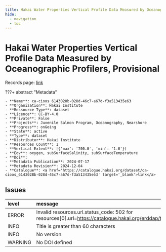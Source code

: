 ```yaml
---
title: Hakai Water Properties Vertical Profile Data Measured by Oceanographic Profilers, Provisional
hide:
  - navigation
  - toc
---
```


# Hakai Water Properties Vertical Profile Data Measured by Oceanographic Profilers, Provisional

Records page: <a href='https://catalogue.hakai.org/dataset/ca-cioos_6143028b-028d-46c7-a67d-f3a513435e63' target='_blank'>link</a>

???+ abstract "Metadata"

    - **Name**: ca-cioos_6143028b-028d-46c7-a67d-f3a513435e63 
    - **Organization**: Hakai Institute 
    - **Ressource Type**: dataset 
    - **Licence**: CC-BY-4.0 
    - **Private**: False 
    - **Projects**: Juvenile Salmon Program, Oceanography, Nearshore 
    - **Progress**: onGoing 
    - **State**: active 
    - **Type**: dataset 
    - **Distributor**: Hakai Institute 
    - **Resources Count**: 1 
    - **Vertical Extent**: [{'max': '700.0', 'min': '1.0'}] 
    - **Eov**: oxygen, subSurfaceSalinity, subSurfaceTemperature 
    - **Doi**:  
    - **Metadata Publication**: 2024-07-17 
    - **Metadata Revision**: 2024-12-04 
    - **Catalogue**: <a href='https://catalogue.hakai.org/dataset/ca-cioos_6143028b-028d-46c7-a67d-f3a513435e63' target='_blank'>link</a> 

<div id='map'></div>




## Issues
| level   | message                                                                                                                                                       |
|:--------|:--------------------------------------------------------------------------------------------------------------------------------------------------------------|
| ERROR   | Invalid resources.url.status_code: 502 for resources[0].url=https://catalogue.hakai.org/erddap/tabledap/HakaiWaterPropertiesInstrumentProfileProvisional.html |
| INFO    | Title is greater than 60 characters                                                                                                                           |
| INFO    | No version                                                                                                                                                    |
| WARNING | No DOI defined                                                                                                                                                |


<script>
   document.addEventListener("DOMContentLoaded", function() {
    var map = L.map('map').setView([51.505, -125.09], 5);
    L.tileLayer('https://tile.openstreetmap.org/{z}/{x}/{y}.png', {
        maxZoom: 19,
        attribution: '&copy; <a href="http://www.openstreetmap.org/copyright">OpenStreetMap</a>'
    }).addTo(map);
    var geojsonFeature = {
        "type": "Feature",
        "properties": {
            "name" : "Hakai Water Properties Vertical Profile Data Measured by Oceanographic Profilers, Provisional"
        },
        "geometry": {'type': 'Polygon', 'coordinates': [[[-128.5, 52.27], [-127.4, 52.21], [-127.2, 51.66], [-125.6, 51.13], [-124.8, 50.96], [-124.1, 50.43], [-124.7, 49.98], [-124.9, 49.8], [-126.7, 50.45], [-128.1, 51.37], [-128.4, 51.69], [-128.5, 52.27]]]}
    }
    L.geoJSON(geojsonFeature).addTo(map);
   })
</script>
